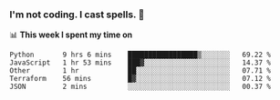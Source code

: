 ### I'm not coding. I cast spells. 🎩

📊 **This week I spent my time on**
<!--START_SECTION:waka-->
```text
Python       9 hrs 6 mins    █████████████████▒░░░░░░░   69.22 % 
JavaScript   1 hr 53 mins    ███▓░░░░░░░░░░░░░░░░░░░░░   14.37 % 
Other        1 hr            ██░░░░░░░░░░░░░░░░░░░░░░░   07.71 % 
Terraform    56 mins         █▓░░░░░░░░░░░░░░░░░░░░░░░   07.12 % 
JSON         2 mins          ░░░░░░░░░░░░░░░░░░░░░░░░░   00.37 % 
```
<!--END_SECTION:waka-->

